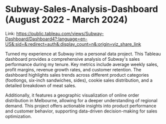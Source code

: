 # Subway-Sales-Analysis-Dashboard (August 2022 - March 2024)
Link: https://public.tableau.com/views/Subway-Dashboard/Dashboard4?:language=en-US&:sid=&:redirect=auth&:display_count=n&:origin=viz_share_link

Turned my experience at Subway into a personal data project. This Tableau dashboard provides a comprehensive analysis of Subway's sales performance during my tenure. Key metrics include average weekly sales, profit margins, revenue growth rates, and customer retention. The dashboard highlights sales trends across different product categories (footlongs, six-inch sandwiches, sides), cookie sales distribution, and a detailed breakdown of meat sales. 

Additionally, it features a geographic visualization of online order distribution in Melbourne, allowing for a deeper understanding of regional demand. This project offers actionable insights into product performance and customer behavior, supporting data-driven decision-making for sales optimization.

